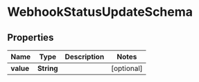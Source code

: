 

# WebhookStatusUpdateSchema


## Properties

Name | Type | Description | Notes
------------ | ------------- | ------------- | -------------
**value** | **String** |  |  [optional]



